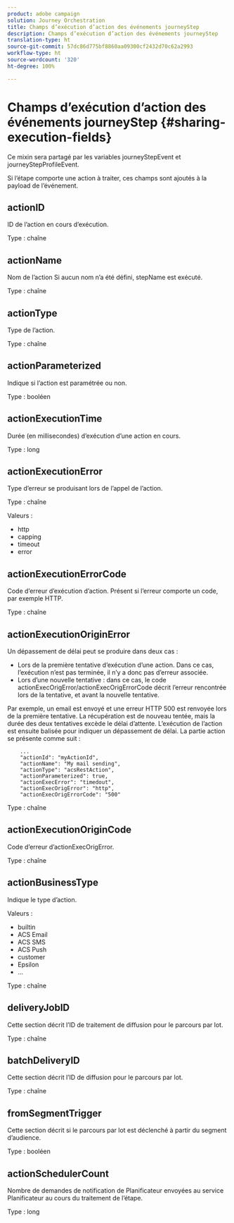 ```yaml
---
product: adobe campaign
solution: Journey Orchestration
title: Champs d’exécution d’action des événements journeyStep
description: Champs d’exécution d’action des événements journeyStep
translation-type: ht
source-git-commit: 57dc86d775bf8860aa09300cf2432d70c62a2993
workflow-type: ht
source-wordcount: '320'
ht-degree: 100%

---
```



# Champs d’exécution d’action des événements journeyStep {#sharing-execution-fields}

Ce mixin sera partagé par les variables journeyStepEvent et journeyStepProfileEvent.

Si l’étape comporte une action à traiter, ces champs sont ajoutés à la payload de l’événement.

## actionID

ID de l’action en cours d’exécution.

Type : chaîne

## actionName

Nom de l’action Si aucun nom n’a été défini, stepName est exécuté.

Type : chaîne

## actionType

Type de l’action.

Type : chaîne

## actionParameterized

Indique si l’action est paramétrée ou non.

Type : booléen

## actionExecutionTime

Durée (en millisecondes) d’exécution d’une action en cours.

Type : long

## actionExecutionError

Type d’erreur se produisant lors de l’appel de l’action.

Type : chaîne

Valeurs :
* http
* capping
* timeout
* error

## actionExecutionErrorCode

Code d’erreur d’exécution d’action. Présent si l’erreur comporte un code, par exemple HTTP.

Type : chaîne

## actionExecutionOriginError

Un dépassement de délai peut se produire dans deux cas :

* Lors de la première tentative d’exécution d’une action. Dans ce cas, l’exécution n’est pas terminée, il n’y a donc pas d’erreur associée.
* Lors d’une nouvelle tentative : dans ce cas, le code actionExecOrigError/actionExecOrigErrorCode décrit l’erreur rencontrée lors de la tentative, et avant la nouvelle tentative.

Par exemple, un email est envoyé et une erreur HTTP 500 est renvoyée lors de la première tentative. La récupération est de nouveau tentée, mais la durée des deux tentatives excède le délai d’attente. L’exécution de l’action est ensuite balisée pour indiquer un dépassement de délai. La partie action se présente comme suit :

```
    ...
    "actionId": "myActionId",
    "actionName": "My mail sending",
    "actionType": "acsRestAction",
    "actionParameterized": true,
    "actionExecError": "timedout",
    "actionExecOrigError": "http",
    "actionExecOrigErrorCode": "500"
```

Type : chaîne

## actionExecutionOriginCode

Code d’erreur d’actionExecOrigError.

Type : chaîne

## actionBusinessType

Indique le type d’action.

Valeurs :

* builtin
* ACS Email
* ACS SMS
* ACS Push
* customer
* Epsilon
* ...

Type : chaîne

## deliveryJobID

Cette section décrit l’ID de traitement de diffusion pour le parcours par lot.

Type : chaîne

## batchDeliveryID

Cette section décrit l’ID de diffusion pour le parcours par lot.

Type : chaîne

## fromSegmentTrigger

Cette section décrit si le parcours par lot est déclenché à partir du segment d’audience.

Type : booléen

## actionSchedulerCount

Nombre de demandes de notification de Planificateur envoyées au service Planificateur au cours du traitement de l’étape.

Type : long
